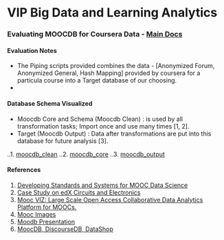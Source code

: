 # VIP Big Data and Learning Analytics

### Evaluating MOOCDB for Coursera Data - [Main Docs](http://moocdbdocs.readthedocs.org/en/latest/)

#### Evaluation Notes
* The Piping scripts provided combines the data - [Anonymized Forum, Anonymized General, Hash Mapping] provided by coursera for a particula course into a Target database of our choosing.
* 

#### Database Schema Visualized 
- Moocdb Core and Schema (Moocdb Clean) : is used by all transformation tasks; Import once and use many times [1, 2]. 
- Target (Moocdb Output) : Data after transformations are put into this database for future analysis [3].

..1. [moocdb_clean](https://github.com/4ni1/vip/blob/master/schema/moocdb_clean.pdf)
..2. [moocdb_core](https://github.com/4ni1/vip/blob/master/schema/moocdb_core.pdf)
..3. [moocdb_output](https://github.com/4ni1/vip/blob/master/schema/moocdb_output.pdf)

#### References
1. [Developing Standards and Systems for MOOC Data Science](http://arxiv.org/pdf/1406.2015.pdf)
2. [Case Study on edX Circuits and Electronics](http://groups.csail.mit.edu/EVO-DesignOpt/groupWebSite/uploads/Site/MoocshopCamera.pdf)
3. [Mooc VIZ: Large Scale Open Access Collaborative Data Analytics Platform for MOOCs.](http://francky.me/doc/NIPS2013_education-workshop_MoocViz.pdf)
4. [Mooc Images](http://francky.me/doc/MOOCEnImages2013.pdf)
5. [Moodb Presentation](http://www.slideshare.net/srecko/moo-cdb)
6. [MoocDB, DiscourseDB, DataShop](http://cra.org/wp-content/uploads/2015/08/koedinger.pdf)



